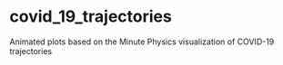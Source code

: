 # covid_19_trajectories
Animated plots based on the Minute Physics visualization of COVID-19 trajectories
